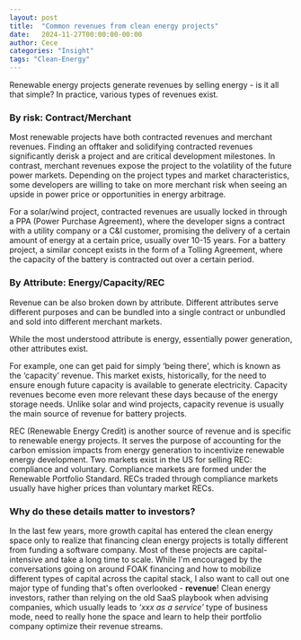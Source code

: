 ```yaml
---
layout: post
title:  "Common revenues from clean energy projects"
date:   2024-11-27T00:00:00-00:00
author: Cece
categories: "Insight"
tags: "Clean-Energy"
---
```


Renewable energy projects generate revenues by selling energy - is it all that simple? In practice, various types of revenues exist.

### By risk: Contract/Merchant

Most renewable projects have both contracted revenues and merchant revenues. Finding an offtaker and solidifying contracted revenues significantly derisk a project and are critical development milestones. In contrast, merchant revenues expose the project to the volatility of the future power markets. Depending on the project types and market characteristics, some developers are willing to take on more merchant risk when seeing an upside in power price or opportunities in energy arbitrage.

For a solar/wind project, contracted revenues are usually locked in through a PPA (Power Purchase Agreement), where the developer signs a contract with a utility company or a C&I customer, promising the delivery of a certain amount of energy at a certain price, usually over 10-15 years. For a battery project, a similar concept exists in the form of a Tolling Agreement, where the capacity of the battery is contracted out over a certain period.

### By Attribute: Energy/Capacity/REC

Revenue can be also broken down by attribute. Different attributes serve different purposes and can be bundled into a single contract or unbundled and sold into different merchant markets.

While the most understood attribute is energy, essentially power generation, other attributes exist.

For example, one can get paid for simply ‘being there’, which is known as the ‘capacity’ revenue. This market exists, historically, for the need to ensure enough future capacity is available to generate electricity. Capacity revenues become even more relevant these days because of the energy storage needs. Unlike solar and wind projects, capacity revenue is usually the main source of revenue for battery projects.

REC (Renewable Energy Credit) is another source of revenue and is specific to renewable energy projects. It serves the purpose of accounting for the carbon emission impacts from energy generation to incentivize renewable energy development. Two markets exist in the US for selling REC: compliance and voluntary. Compliance markets are formed under the Renewable Portfolio Standard. RECs traded through compliance markets usually have higher prices than voluntary market RECs.

### Why do these details matter to investors?

In the last few years, more growth capital has entered the clean energy space only to realize that financing clean energy projects is totally different from funding a software company. Most of these projects are capital-intensive and take a long time to scale. While I'm encouraged by the conversations going on around FOAK financing and how to mobilize different types of capital across the capital stack, I also want to call out one major type of funding that's often overlooked - **revenue**! Clean energy investors, rather than relying on the old SaaS playbook when advising companies, which usually leads to *‘xxx as a service’* type of business mode, need to really hone the space and learn to help their portfolio company optimize their revenue streams.

